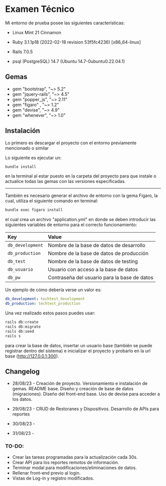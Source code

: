 # Examen Técnico

Mi entorno de prueba posee las siguientes características:

* Linux Mint 21 Cinnamon

* Ruby 3.1.1p18 (2022-02-18 revision 53f5fc4236) [x86_64-linux]

* Rails 7.0.5

* psql (PostgreSQL) 14.7 (Ubuntu 14.7-0ubuntu0.22.04.1)

## Gemas

* gem "bootstrap", "~> 5.2"
* gem "jquery-rails", "~> 4.5"
* gem "popper_js", "~> 2.11"
* gem "figaro" , "~> 1.2"
* gem "devise", "~> 4.9"
* gem "whenever", "~> 1.0"


## Instalación

Lo primero es descargar el proyecto con el entorno previamente mencionado o similar

Lo siguiente es ejecutar un:

```bash
bundle install
```

en la terminal al estar puesto en la carpeta del proyecto para que instale o actualice todas las gemas con las versiones especificadas.

--------------------------------------------------------------------------------

También es necesario generar el archivo de entorno con la gema Figaro, la cual, utiliza el siguiente comando en terminal:

```bash
bundle exec figaro install
```

el cual crea un archivo "application.yml" en donde se deben introducir las siguientes variables de entorno para el correcto funcionamiento:

| Key                    | Value                                                |
| :--------------------- | :--------------------------------------------------- |
| `db_development`       | Nombre de la base de datos de desarrollo             |
| `db_production`        | Nombre de la base de datos de producción             |
| `db_test`              | Nombre de la base de datos de testing                |
| `db_usuario`           | Usuario con acceso a la base de datos                |
| `db_pw`                | Contraseña del usuario para la base de datos         |


Un ejemplo de cómo debería verse un valor es:

```yml
db_development: techtest_development
db_production: techtest_production
```

Una vez realizado estos pasos puedes usar:

```bash
rails db:create
rails db:migrate
rails db:seed
rails s
```

para crear la base de datos, insertar un usuario base (también se puede registrar dentro del sistema) e inicializar el proyecto y probarlo en la url base (http://127.0.0.1:300).


## Changelog

* 28/08/23 - Creación de proyecto. Versionamiento e instalación de gemas. README base. Diseño y creación de base de datos (migraciones). Diseño del front-end base. Uso de devise para acceder a los datos.

* 29/08/23 - CRUD de Restoranes y Dispositivos. Desarrollo de APIs para reportes

* 30/08/23 - 

* 31/08/23 - 

### TO-DO:

* Crear las tareas programadas para la actualización cada 30s.
* Crear API para los reportes remotos de información.
* Terminar modal para modificaciones/eliminaciones de datos.
* Rellenar front-end previo al login.
* Vistas de Log-in y registro modificados.